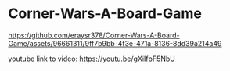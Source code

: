 # Corner-Wars-A-Board-Game

https://github.com/eraysr378/Corner-Wars-A-Board-Game/assets/96661311/9ff7b9bb-4f3e-471a-8136-8dd39a214a49

youtube link to video: https://youtu.be/gXiIfpF5NbU

